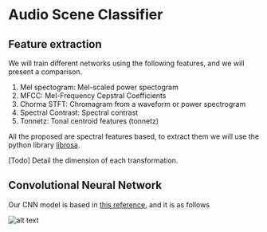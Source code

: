 # Audio Scene Classifier

## Feature extraction

We will train different networks using the following features, and we will present a comparison.

1. Mel spectogram: Mel-scaled power spectogram
2. MFCC: Mel-Frequency Cepstral Coefficients
3. Chorma STFT: Chromagram from a waveform or power spectrogram
4. Spectral Contrast: Spectral contrast
5. Tonnetz: Tonal centroid features (tonnetz)

All the proposed are spectral features based, to extract them we will use the python library [librosa](https://librosa.github.io/librosa/feature.html#spectral-features "librosa").

[Todo] Detail the dimension of each transformation.

## Convolutional Neural Network

Our CNN model is based in [this reference](http://www.cs.tut.fi/sgn/arg/dcase2017/documents/challenge_technical_reports/DCASE2017_Han_207.pdf "CNN"), 
and it is as follows

![alt text](https://bitbucket.org/tut4win/audio-scene-classifier/src/master/docs/images/CNN_model.png "CNN model")
